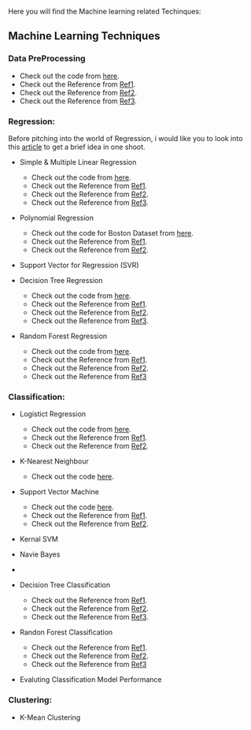 
Here you will find the Machine learning related Techinques:

## Machine Learning Techniques

### Data PreProcessing

  - Check out the code from [here](https://github.com/Sarathns05/Machine_Learning_Modules/blob/main/LibrariesForAI/EDA/EDA_Problems/EDA_Zomato_Handson_1.ipynb).
  - Check out the Reference from [Ref1](https://towardsdatascience.com/ways-to-detect-and-remove-the-outliers-404d16608dba).
  - Check out the Reference from [Ref2](https://towardsdatascience.com/feature-engineering-for-machine-learning-3a5e293a5114#7559).
  - Check out the Reference from [Ref3](https://medium.com/analytics-vidhya/feature-preprocessing-for-numerical-data-the-most-important-step-e9ed76151298).
  
### Regression:

Before pitching into the world of Regression, i would like you to look into this [article](https://www.analyticsvidhya.com/blog/2015/08/comprehensive-guide-regression/) to get a brief idea in one shoot.

- Simple & Multiple Linear Regression

  - Check out the code from [here](https://github.com/Sarathns05/Machine_Learning_Modules/blob/main/Supervised_Learning/2_Linear_Regression_multivariate/Multi_linear_Regression.ipynb).
  - Check out the Reference from [Ref1](https://medium.com/@pytholabs/multivariate-linear-regression-from-scratch-in-python-5c4f219be6a).
  - Check out the Reference from [Ref2](https://www.datacamp.com/community/tutorials/essentials-linear-regression-python).
  - Check out the Reference from [Ref3](https://towardsdatascience.com/linear-regression-on-boston-housing-dataset-f409b7e4a155).
  
- Polynomial Regression

  - Check out the code for Boston Dataset from [here](https://github.com/Sarathns05/Machine_Learning_Modules/blob/main/Supervised_Learning/7_Polynomial_Regression/polynomial_regression.ipynb).
  - Check out the Reference from [Ref1](https://towardsdatascience.com/polynomial-regression-bbe8b9d97491).
  - Check out the Reference from [Ref2](https://www.analyticsvidhya.com/blog/2018/03/introduction-regression-splines-python-codes/).
  
- Support Vector for Regression (SVR)
- Decision Tree Regression

  - Check out the code from [here](https://github.com/Sarathns05/Machine_Learning_Modules/blob/main/Supervised_Learning/12_Decision_Tree/iris_classification_class.ipynb).
  - Check out the Reference from [Ref1](https://courses.analyticsvidhya.com/courses/take/getting-started-with-decision-trees/lessons/8157461-introduction-to-decision-tree).
  - Check out the Reference from [Ref2](https://www.analyticsvidhya.com/blog/2016/04/complete-tutorial-tree-based-modeling-scratch-in-python/).
  - Check out the Reference from [Ref3](https://www.datacamp.com/community/tutorials/decision-tree-classification-python).
  
- Random Forest Regression

  - Check out the code from [here](https://github.com/Sarathns05/Machine_Learning_Modules/blob/main/Supervised_Learning/13_Essemble/iris_essemble_Class.ipynb).
  - Check out the Reference from [Ref1](https://gdcoder.com/random-forest-regressor-explained-in-depth/).
  - Check out the Reference from [Ref2](https://towardsdatascience.com/random-forest-regression-model-advanced-topics-python-code-snippet-using-sklearn-22c58207bd38).
  - Check out the Reference from [Ref3](https://www.datacamp.com/community/tutorials/random-forests-classifier-python)

### Classification:

- Logistict Regression

  - Check out the code from [here](https://github.com/Sarathns05/Machine_Learning_Modules/blob/main/Supervised_Learning/8_Logistic_Regression/Exercise/logistic_reg_assignment_class(1).ipynb).
  - Check out the Reference from [Ref1](https://www.datacamp.com/community/tutorials/understanding-logistic-regression-python).
  - Check out the Reference from [Ref2](https://towardsdatascience.com/building-a-logistic-regression-in-python-301d27367c24).
  
- K-Nearest Neighbour

  - Check out the code [here](https://github.com/Sarathns05/Machine_Learning_Modules/blob/main/Supervised_Learning/17_KNN/SocilaNetwork_KNN.ipynb).
  
- Support Vector Machine

  - Check out the code [here](https://github.com/Sarathns05/Machine_Learning_Modules/blob/main/Supervised_Learning/14_SVM/Cancer_SVC_ClassN.ipynb).
  - Check out the Reference from [Ref1](https://www.datacamp.com/community/tutorials/svm-classification-scikit-learn-python).
  - Check out the Reference from [Ref2](https://stackabuse.com/implementing-svm-and-kernel-svm-with-pythons-scikit-learn/).
  
- Kernal SVM
 
- Navie Bayes
- 
- Decision Tree Classification

  - Check out the Reference from [Ref1](https://courses.analyticsvidhya.com/courses/take/getting-started-with-decision-trees/lessons/8157461-introduction-to-decision-tree).
  - Check out the Reference from [Ref2](https://www.analyticsvidhya.com/blog/2016/04/complete-tutorial-tree-based-modeling-scratch-in-python/).
  - Check out the Reference from [Ref3](https://www.datacamp.com/community/tutorials/decision-tree-classification-python).
  
- Randon Forest Classification

  - Check out the Reference from [Ref1](https://gdcoder.com/random-forest-regressor-explained-in-depth/).
  - Check out the Reference from [Ref2](https://towardsdatascience.com/random-forest-regression-model-advanced-topics-python-code-snippet-using-sklearn-22c58207bd38).
  - Check out the Reference from [Ref3](https://www.datacamp.com/community/tutorials/random-forests-classifier-python)
  
- Evaluting Classification Model Performance

### Clustering:

- K-Mean Clustering
